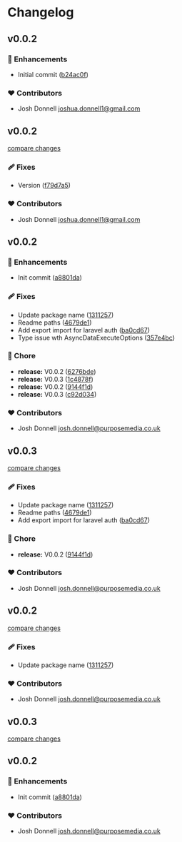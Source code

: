 # Changelog


## v0.0.2


### 🚀 Enhancements

- Initial commit ([b24ac0f](https://github.com/JoshDonnell/nuxt-auth-laravel/commit/b24ac0f))

### ❤️ Contributors

- Josh Donnell <joshua.donnell1@gmail.com>

## v0.0.2

[compare changes](https://github.com/JoshDonnell/nuxt-auth-laravel/compare/v0.0.2...v0.0.2)

### 🩹 Fixes

- Version ([f79d7a5](https://github.com/JoshDonnell/nuxt-auth-laravel/commit/f79d7a5))

### ❤️ Contributors

- Josh Donnell <joshua.donnell1@gmail.com>

## v0.0.2


### 🚀 Enhancements

- Init commit ([a8801da](https://github.com/JoshDonnell/nuxt-auth-laravel/commit/a8801da))

### 🩹 Fixes

- Update package name ([1311257](https://github.com/JoshDonnell/nuxt-auth-laravel/commit/1311257))
- Readme paths ([4679de1](https://github.com/JoshDonnell/nuxt-auth-laravel/commit/4679de1))
- Add export import for laravel auth ([ba0cd67](https://github.com/JoshDonnell/nuxt-auth-laravel/commit/ba0cd67))
- Type issue wth AsyncDataExecuteOptions ([357e4bc](https://github.com/JoshDonnell/nuxt-auth-laravel/commit/357e4bc))

### 🏡 Chore

- **release:** V0.0.2 ([6276bde](https://github.com/JoshDonnell/nuxt-auth-laravel/commit/6276bde))
- **release:** V0.0.3 ([1c4878f](https://github.com/JoshDonnell/nuxt-auth-laravel/commit/1c4878f))
- **release:** V0.0.2 ([9144f1d](https://github.com/JoshDonnell/nuxt-auth-laravel/commit/9144f1d))
- **release:** V0.0.3 ([c92d034](https://github.com/JoshDonnell/nuxt-auth-laravel/commit/c92d034))

### ❤️ Contributors

- Josh Donnell <josh.donnell@purposemedia.co.uk>

## v0.0.3

[compare changes](https://github.com/JoshDonnell/nuxt-auth-laravel/compare/v0.0.3...v0.0.3)

### 🩹 Fixes

- Update package name ([1311257](https://github.com/JoshDonnell/nuxt-auth-laravel/commit/1311257))
- Readme paths ([4679de1](https://github.com/JoshDonnell/nuxt-auth-laravel/commit/4679de1))
- Add export import for laravel auth ([ba0cd67](https://github.com/JoshDonnell/nuxt-auth-laravel/commit/ba0cd67))

### 🏡 Chore

- **release:** V0.0.2 ([9144f1d](https://github.com/JoshDonnell/nuxt-auth-laravel/commit/9144f1d))

### ❤️ Contributors

- Josh Donnell <josh.donnell@purposemedia.co.uk>

## v0.0.2

[compare changes](https://github.com/JoshDonnell/nuxt-auth-laravel/compare/v0.0.3...v0.0.2)

### 🩹 Fixes

- Update package name ([1311257](https://github.com/JoshDonnell/nuxt-auth-laravel/commit/1311257))

### ❤️ Contributors

- Josh Donnell <josh.donnell@purposemedia.co.uk>

## v0.0.3

[compare changes](https://github.com/your-org/my-module/compare/v0.0.2...v0.0.3)

## v0.0.2


### 🚀 Enhancements

- Init commit ([a8801da](https://github.com/your-org/my-module/commit/a8801da))

### ❤️ Contributors

- Josh Donnell <josh.donnell@purposemedia.co.uk>

